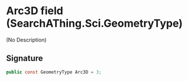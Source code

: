 # Arc3D field (SearchAThing.Sci.GeometryType)
(No Description)

## Signature
```csharp
public const GeometryType Arc3D = 3;
```

